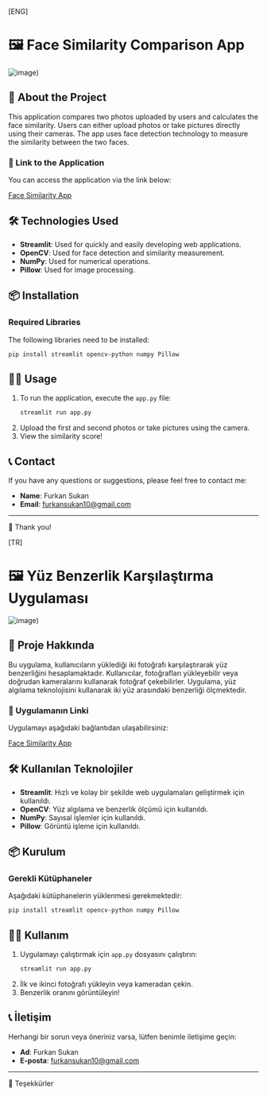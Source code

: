 [ENG]
# 🖼️ Face Similarity Comparison App

![image](https://github.com/user-attachments/assets/f5723c74-d83c-4a36-a9b6-958a2f0ac7b3))

## 📖 About the Project

This application compares two photos uploaded by users and calculates the face similarity. Users can either upload photos or take pictures directly using their cameras. The app uses face detection technology to measure the similarity between the two faces.

### 🚀 Link to the Application

You can access the application via the link below:

[Face Similarity App](https://face-similarity-furkansukan.streamlit.app/)

## 🛠️ Technologies Used

- **Streamlit**: Used for quickly and easily developing web applications.
- **OpenCV**: Used for face detection and similarity measurement.
- **NumPy**: Used for numerical operations.
- **Pillow**: Used for image processing.

## 📦 Installation

### Required Libraries

The following libraries need to be installed:

```bash
pip install streamlit opencv-python numpy Pillow
```

## 👨‍💻 Usage

1. To run the application, execute the `app.py` file:
   ```bash
   streamlit run app.py
   ```
2. Upload the first and second photos or take pictures using the camera.
3. View the similarity score!

## 📞 Contact

If you have any questions or suggestions, please feel free to contact me:

- **Name**: Furkan Sukan
- **Email**: furkansukan10@gmail.com

---

🌟 Thank you!

[TR]

# 🖼️ Yüz Benzerlik Karşılaştırma Uygulaması

![image](https://github.com/user-attachments/assets/f5723c74-d83c-4a36-a9b6-958a2f0ac7b3))

## 📖 Proje Hakkında

Bu uygulama, kullanıcıların yüklediği iki fotoğrafı karşılaştırarak yüz benzerliğini hesaplamaktadır. Kullanıcılar, fotoğrafları yükleyebilir veya doğrudan kameralarını kullanarak fotoğraf çekebilirler. Uygulama, yüz algılama teknolojisini kullanarak iki yüz arasındaki benzerliği ölçmektedir.

### 🚀 Uygulamanın Linki

Uygulamayı aşağıdaki bağlantıdan ulaşabilirsiniz:

[Face Similarity App](https://face-similarity-furkansukan.streamlit.app/)

## 🛠️ Kullanılan Teknolojiler

- **Streamlit**: Hızlı ve kolay bir şekilde web uygulamaları geliştirmek için kullanıldı.
- **OpenCV**: Yüz algılama ve benzerlik ölçümü için kullanıldı.
- **NumPy**: Sayısal işlemler için kullanıldı.
- **Pillow**: Görüntü işleme için kullanıldı.

## 📦 Kurulum

### Gerekli Kütüphaneler

Aşağıdaki kütüphanelerin yüklenmesi gerekmektedir:

```bash
pip install streamlit opencv-python numpy Pillow
```

## 👨‍💻 Kullanım

1. Uygulamayı çalıştırmak için `app.py` dosyasını çalıştırın:
   ```bash
   streamlit run app.py
   ```
2. İlk ve ikinci fotoğrafı yükleyin veya kameradan çekin.
3. Benzerlik oranını görüntüleyin!

## 📞 İletişim

Herhangi bir sorun veya öneriniz varsa, lütfen benimle iletişime geçin:

- **Ad**: Furkan Sukan
- **E-posta**: furkansukan10@gmail.com

---

🌟 Teşekkürler 


